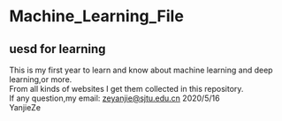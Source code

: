 Machine_Learning_File
==
uesd for learning
--
This is my first year to learn and know about machine learning and deep learning,or more.<br>
From all kinds of websites I get them collected in this repository.<br>
If any question,my email: zeyanjie@sjtu.edu.cn
2020/5/16<br>
YanjieZe<br>
